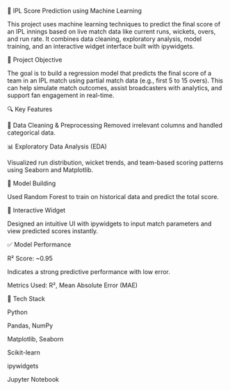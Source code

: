 🏏 IPL Score Prediction using Machine Learning

This project uses machine learning techniques to predict the final score of an IPL innings based on live match data like current runs, wickets, overs, and run rate. It combines data cleaning, exploratory analysis, model training, and an interactive widget interface built with ipywidgets.



📌 Project Objective

The goal is to build a regression model that predicts the final score of a team in an IPL match using partial match data (e.g., first 5 to 15 overs). This can help simulate match outcomes, assist broadcasters with analytics, and support fan engagement in real-time.



🔍 Key Features

🧹 Data Cleaning & Preprocessing
Removed irrelevant columns and handled categorical data.



📊 Exploratory Data Analysis (EDA)

Visualized run distribution, wicket trends, and team-based scoring patterns using Seaborn and Matplotlib.



🤖 Model Building

Used Random Forest to train on historical data and predict the total score.



🧩 Interactive Widget

Designed an intuitive UI with ipywidgets to input match parameters and view predicted scores instantly.



✅ Model Performance

R² Score: ~0.95

Indicates a strong predictive performance with low error.

Metrics Used: R², Mean Absolute Error (MAE)



🧠 Tech Stack

Python

Pandas, NumPy

Matplotlib, Seaborn

Scikit-learn

ipywidgets

Jupyter Notebook
